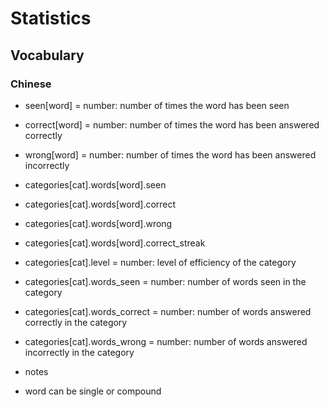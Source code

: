 # Statistics

## Vocabulary

### Chinese
- seen[word] = number: number of times the word has been seen
- correct[word] = number: number of times the word has been answered correctly
- wrong[word] = number: number of times the word has been answered incorrectly

- categories[cat].words[word].seen
- categories[cat].words[word].correct
- categories[cat].words[word].wrong

- categories[cat].words[word].correct_streak
- categories[cat].level = number: level of efficiency of the category
- categories[cat].words_seen = number: number of words seen in the category
- categories[cat].words_correct = number: number of words answered correctly in the category
- categories[cat].words_wrong = number: number of words answered incorrectly in the category

- notes
+ word can be single or compound

